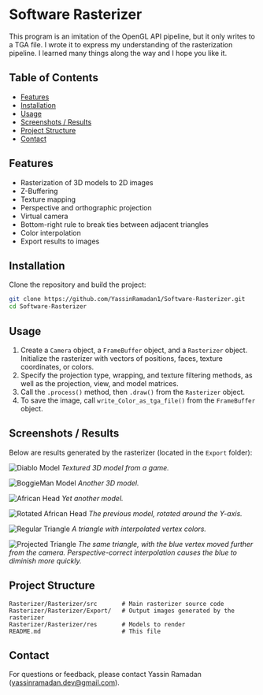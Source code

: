 # Software Rasterizer

This program is an imitation of the OpenGL API pipeline, but it only writes to a TGA file.
I wrote it to express my understanding of the rasterization pipeline. I learned many things along the way and I hope you like it.

## Table of Contents

- [Features](#features)
- [Installation](#installation)
- [Usage](#usage)
- [Screenshots / Results](#screenshots--results)
- [Project Structure](#project-structure)
- [Contact](#contact)

## Features

- Rasterization of 3D models to 2D images
- Z-Buffering
- Texture mapping
- Perspective and orthographic projection
- Virtual camera
- Bottom-right rule to break ties between adjacent triangles
- Color interpolation
- Export results to images

## Installation

Clone the repository and build the project:

```bash
git clone https://github.com/YassinRamadan1/Software-Rasterizer.git
cd Software-Rasterizer
```

## Usage

1. Create a `Camera` object, a `FrameBuffer` object, and a `Rasterizer` object. Initialize the rasterizer with vectors of positions, faces, texture coordinates, or colors.
2. Specify the projection type, wrapping, and texture filtering methods, as well as the projection, view, and model matrices.
3. Call the `.process()` method, then `.draw()` from the `Rasterizer` object.
4. To save the image, call `write_Color_as_tga_file()` from the `FrameBuffer` object.

## Screenshots / Results

Below are results generated by the rasterizer (located in the `Export` folder):

![Diablo Model](assets/Diablo.jpg)
*Textured 3D model from a game.*

![BoggieMan Model](assets/BoggieMan.jpg)
*Another 3D model.*

![African Head](assets/AfricanHead.jpg)
*Yet another model.*

![Rotated African Head](assets/RotatedAfricanHead.jpg)
*The previous model, rotated around the Y-axis.*

![Regular Triangle](assets/RegularTriangle.jpg)
*A triangle with interpolated vertex colors.*

![Projected Triangle](assets/ProjectedTriangle.jpg)
*The same triangle, with the blue vertex moved further from the camera. Perspective-correct interpolation causes the blue to diminish more quickly.*

## Project Structure

```
Rasterizer/Rasterizer/src       # Main rasterizer source code
Rasterizer/Rasterizer/Export/   # Output images generated by the rasterizer
Rasterizer/Rasterizer/res       # Models to render
README.md                       # This file
```

## Contact

For questions or feedback, please contact Yassin Ramadan (yassinramadan.dev@gmail.com).
